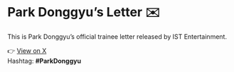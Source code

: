 # Park Donggyu’s Letter ✉️

This is Park Donggyu’s official trainee letter released by IST Entertainment.

👉 [View on X](https://x.com/IST_Ent/status/POST_ID)  
Hashtag: **#ParkDonggyu**
